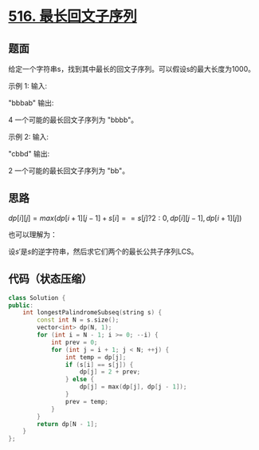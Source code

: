 # [516. 最长回文子序列](https://leetcode-cn.com/problems/longest-palindromic-subsequence/)

## 题面

给定一个字符串s，找到其中最长的回文子序列。可以假设s的最大长度为1000。

示例 1:
输入:

"bbbab"
输出:

4
一个可能的最长回文子序列为 "bbbb"。

示例 2:
输入:

"cbbd"
输出:

2
一个可能的最长回文子序列为 "bb"。

## 思路

$dp[i][j] = max(dp[i + 1][j - 1] + s[i] == s[j] ? 2 : 0, dp[i][j - 1], dp[i + 1][j])$ 

也可以理解为：

设$s'$是$s$的逆字符串，然后求它们两个的最长公共子序列LCS。

## 代码（状态压缩）

```c++
class Solution {
public:
    int longestPalindromeSubseq(string s) {
        const int N = s.size();
        vector<int> dp(N, 1);
        for (int i = N - 1; i >= 0; --i) {
            int prev = 0;
            for (int j = i + 1; j < N; ++j) {
                int temp = dp[j];
                if (s[i] == s[j]) {
                    dp[j] = 2 + prev;
                } else {
                    dp[j] = max(dp[j], dp[j - 1]);
                }
                prev = temp;
            }
        }
        return dp[N - 1];
    }
};
```

